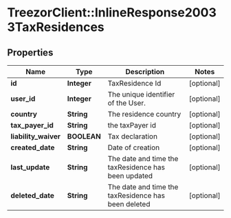 # TreezorClient::InlineResponse20033TaxResidences

## Properties
Name | Type | Description | Notes
------------ | ------------- | ------------- | -------------
**id** | **Integer** | TaxResidence Id | [optional] 
**user_id** | **Integer** | The unique identifier of the User. | [optional] 
**country** | **String** | The residence country | [optional] 
**tax_payer_id** | **String** | the taxPayer id | [optional] 
**liability_waiver** | **BOOLEAN** | Tax declaration | [optional] 
**created_date** | **String** | Date of creation | [optional] 
**last_update** | **String** | The date and time the taxResidence has been updated | [optional] 
**deleted_date** | **String** | The date and time the taxResidence has been deleted | [optional] 



